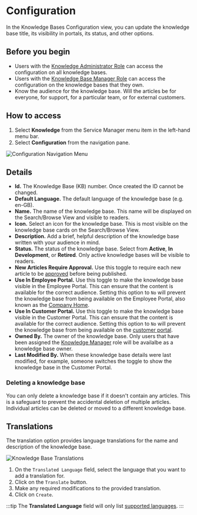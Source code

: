 # Configuration
In the Knowledge Bases Configuration view, you can update the knowledge base title, its visibility in portals, its status, and other options.

## Before you begin
* Users with the [Knowledge Administrator Role](/servicemanager-config/setup/service-manager-roles#knowledge-roles) can access the configuration on all knowledge bases.
* Users with the [Knowledge Base Manager Role](/servicemanager-config/setup/service-manager-roles#knowledge-roles) can access the configuration on the knowledge bases that they own.
* Know the audience for the knowledge base.  Will the articles be for everyone, for support, for a particular team, or for external customers.

## How to access
1. Select **Knowledge** from the Service Manager menu item in the left-hand menu bar.
1. Select **Configuration** from the navigation pane.

![Configuration Navigation Menu](/_books/servicemanager-user-guide/knowledge/images/menu-configuration.png)

## Details
* **Id.** The Knowledge Base (KB) number. Once created the ID cannot be changed.
* **Default Language.** The default language of the knowledge base (e.g. en-GB).
* **Name.** The name of the knowledge base. This name will be displayed on the Search/Browse View and visible to readers.
* **Icon.** Select an icon for the knowledge base. This is most visible on the knowledge base cards on the Search/Browse View.
* **Description.** Add a brief, helpful description of the knowledge base written with your audience in mind.
* **Status.** The status of the knowledge base. Select from **Active**, **In Development**, or **Retired**. Only active knowledge bases will be visible to readers.
* **New Articles Require Approval.** Use this toggle to require each new article to be [approved](/servicemanager-user-guide/knowledge/knowledge-bases/articles/approvals) before being published.
* **Use In Employee Portal.** Use this toggle to make the knowledge base visible in the Employee Portal. This can ensure that the content is available for the correct audience.  Setting this option to `No` will prevent the knowledge base from being available on the Employee Portal, also known as the [Company Home](/esp-user-guide/company-home). 
* **Use In Customer Portal.** Use this toggle to make the knowledge base visible in the Customer Portal. This can ensure that the content is available for the correct audience.  Setting this option to `No` will prevent the knowledge base from being available on the [customer portal](/esp-config/customize/customer-portal/configure-customer-portal).
* **Owned By.** The owner of the knowledge base. Only users that have been assigned the [Knowledge Manager](/servicemanager-config/setup/service-manager-roles#knowledge-roles) role will be availalbe as a knowledge base owner.
* **Last Modified By.** When these knowledge base details were last modified, for example, someone switches the toggle to show the knowledge base in the Customer Portal.

### Deleting a knowledge base
You can only delete a knowledge base if it doesn't contain any articles. This is a safeguard to prevent the accidental deletion of multiple articles. Individual articles can be deleted or moved to a different knowledge base.

## Translations
The translation option provides language translations for the name and description of the knowledge base.  

![Knowledge Base Translations](/_books/servicemanager-user-guide/knowledge/images/knowledge-base-translations.png)

1. On the `Translated Language` field, select the language that you want to add a translation for.
1. Click on the `Translate` button.
1. Make any required modifications to the provided translation.
1. Click on `Create`.

:::tip
The **Translated Language** field will only list [supported languages](/esp-config/localization/supported-languages).
:::